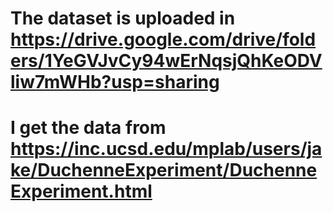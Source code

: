 # The dataset is uploaded in https://drive.google.com/drive/folders/1YeGVJvCy94wErNqsjQhKeODVliw7mWHb?usp=sharing
# I get the data from https://inc.ucsd.edu/mplab/users/jake/DuchenneExperiment/DuchenneExperiment.html
